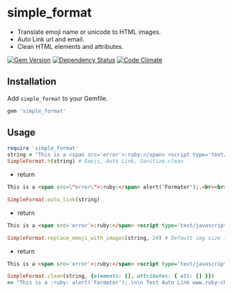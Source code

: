 simple_format
======

* Translate emoji name or unicode to HTML images.
* Auto Link url and email.
* Clean HTML elements and attributes.

[![Gem Version](https://badge.fury.io/rb/simple_format.png)](http://badge.fury.io/rb/simple_format)  [![Dependency Status](https://gemnasium.com/mimosa/simple_format.png?travis)](https://gemnasium.com/mimosa/rails-cache_control) [![Code Climate](https://codeclimate.com/github/mimosa/simple_format.png)](https://codeclimate.com/github/mimosa/simple_format)


Installation
------------

Add `simple_format` to your Gemfile.

``` ruby
gem 'simple_format'
```

Usage
---------------

``` ruby
require 'simple_format'
string = "This is a <span src='error'>:ruby:</span> <script type='text/javascript'>alert('Formater');</script>.\n\n Test Auto Link www.ruby-china.com\n\nmail@domain.com\n\nTest Emoji tag <a href=':cat:'>🍀</a>:ruby-china:."
SimpleFormat.h(string) # Emoji, Auto Link, Sanitize.clean
```
* return

``` html
This is a <span src=\"error\">:ruby:</span> alert('Formater');.<br><br> Test Auto Link <a href=\"http://www.ruby-china.com\" target=\"_blank\">www.ruby-china.com</a><br><br><a href=\"mailto:mail@domain.com\">mail@domain.com</a><br><br>Test Emoji tag <a href=\"&lt;img%20class=%22emoji%22%20src=%22//l.ruby-china.org/assets/emojis/cat.png%22%20width=%2264%22%20height=%2264%22%20/&gt;\"><img class=\"emoji\" src=\"//l.ruby-china.org/assets/emojis/four_leaf_clover.png\" width=\"64\" height=\"64\"></a>:ruby-china:.
```

``` ruby
SimpleFormat.auto_link(string)
```
* return 

``` html
This is a <span src='error'>:ruby:</span> <script type='text/javascript'>alert('Formater');</script>.<br /><br /> Test Auto Link <a href='http://www.ruby-china.com' target='_blank'>www.ruby-china.com</a><br /><br /><a href='mailto:mail@domain.com'>mail@domain.com</a><br /><br />Test Emoji tag <a href=':cat:'>🍀</a>:ruby-china:.
```

``` ruby
SimpleFormat.replace_emoji_with_images(string, 24) # Default img size is 64
```
* return

``` html
This is a <span src='error'>:ruby:</span> <script type='text/javascript'>alert('Formater');</script>.\n\n Test Auto Link www.ruby-china.com\n\nmail@domain.com\n\nTest Emoji tag <a href='<img class=\"emoji\" src=\"//l.ruby-china.org/assets/emojis/cat.png\" width=\"24\" height=\"24\" />'><img class=\"emoji\" src=\"//l.ruby-china.org/assets/emojis/four_leaf_clover.png\" width=\"24\" height=\"24\" /></a>:ruby-china:.
```

``` ruby
SimpleFormat.clean(string, {elements: [], attributes: { all: [] }})
=> "This is a :ruby: alert('Formater');.\n\n Test Auto Link www.ruby-china.com\n\nmail@domain.com\n\nTest Emoji tag 🍀:ruby-china:."

```
